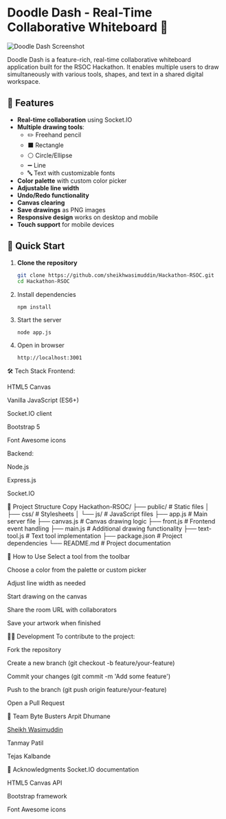 # Doodle Dash - Real-Time Collaborative Whiteboard 🎨


![Doodle Dash Screenshot](https://i.ibb.co/vvQ8Zt0F/doodle-dash.jpg)

Doodle Dash is a feature-rich, real-time collaborative whiteboard application built for the RSOC Hackathon. It enables multiple users to draw simultaneously with various tools, shapes, and text in a shared digital workspace.

## 🌟 Features

- **Real-time collaboration** using Socket.IO
- **Multiple drawing tools**:
  - ✏️ Freehand pencil
  - ⬛ Rectangle
  - ⚪ Circle/Ellipse
  - ➖ Line
  - 🔤 Text with customizable fonts
- **Color palette** with custom color picker
- **Adjustable line width**
- **Undo/Redo functionality**
- **Canvas clearing**
- **Save drawings** as PNG images
- **Responsive design** works on desktop and mobile
- **Touch support** for mobile devices

## 🚀 Quick Start

1. **Clone the repository**
   ```bash
   git clone https://github.com/sheikhwasimuddin/Hackathon-RSOC.git
   cd Hackathon-RSOC
2. Install dependencies
    ```
    npm install
3. Start the server
   ```
   node app.js
4. Open in browser
   ```
   http://localhost:3001

🛠️ Tech Stack
Frontend:

HTML5 Canvas

Vanilla JavaScript (ES6+)

Socket.IO client

Bootstrap 5

Font Awesome icons

Backend:

Node.js

Express.js

Socket.IO

📂 Project Structure
Copy
Hackathon-RSOC/
├── public/            # Static files
│   ├── css/           # Stylesheets
│   └── js/            # JavaScript files
├── app.js             # Main server file
├── canvas.js          # Canvas drawing logic
├── front.js           # Frontend event handling
├── main.js            # Additional drawing functionality
├── text-tool.js       # Text tool implementation
├── package.json       # Project dependencies
└── README.md          # Project documentation

🎨 How to Use
Select a tool from the toolbar

Choose a color from the palette or custom picker

Adjust line width as needed

Start drawing on the canvas

Share the room URL with collaborators

Save your artwork when finished

🧑‍💻 Development
To contribute to the project:

Fork the repository

Create a new branch (git checkout -b feature/your-feature)

Commit your changes (git commit -m 'Add some feature')

Push to the branch (git push origin feature/your-feature)

Open a Pull Request

👥 Team Byte Busters
Arpit Dhumane

<a href="https://www.linkedin.com/in/sheikhwasimuddin/">Sheikh Wasimuddin</a>

Tanmay Patil

Tejas Kalbande


🙏 Acknowledgments
Socket.IO documentation

HTML5 Canvas API

Bootstrap framework

Font Awesome icons
   
